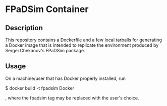# FPaDSim Container

## Description

This repository contains a Dockerfile and a few local tarballs for generating a
Docker image that is intended to replicate the environment produced by Sergei
Chekanov's FPaDSim package.

## Usage

On a machine/user that has Docker properly installed, run

$ docker build -t fpadsim Docker

, where the fpadsim tag may be replaced with the user's choice.

